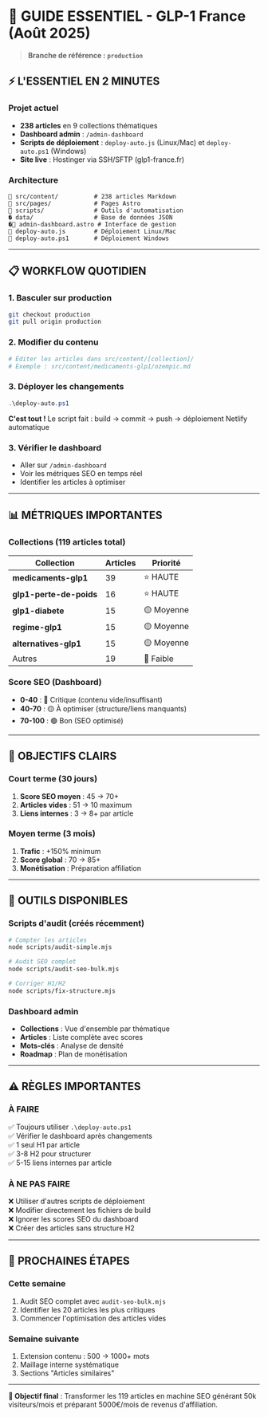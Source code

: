 # 🚀 GUIDE ESSENTIEL - GLP-1 France (Août 2025)

> **Branche de référence : `production`**

## ⚡ L'ESSENTIEL EN 2 MINUTES

### Projet actuel
- **238 articles** en 9 collections thématiques
- **Dashboard admin** : `/admin-dashboard`
- **Scripts de déploiement** : `deploy-auto.js` (Linux/Mac) et `deploy-auto.ps1` (Windows)
- **Site live** : Hostinger via SSH/SFTP (glp1-france.fr)

### Architecture
```
📁 src/content/          # 238 articles Markdown
📁 src/pages/            # Pages Astro
📁 scripts/              # Outils d'automatisation
� data/                 # Base de données JSON
�📄 admin-dashboard.astro # Interface de gestion
📄 deploy-auto.js        # Déploiement Linux/Mac
📄 deploy-auto.ps1       # Déploiement Windows
```

---

## 📋 WORKFLOW QUOTIDIEN

### 1. Basculer sur production
```bash
git checkout production
git pull origin production
```

### 2. Modifier du contenu
```bash
# Éditer les articles dans src/content/[collection]/
# Exemple : src/content/medicaments-glp1/ozempic.md
```

### 3. Déployer les changements
```powershell
.\deploy-auto.ps1
```
**C'est tout !** Le script fait : build → commit → push → déploiement Netlify automatique

### 3. Vérifier le dashboard
- Aller sur `/admin-dashboard`
- Voir les métriques SEO en temps réel
- Identifier les articles à optimiser

---

## 📊 MÉTRIQUES IMPORTANTES

### Collections (119 articles total)
| Collection | Articles | Priorité |
|------------|----------|----------|
| **medicaments-glp1** | 39 | ⭐ HAUTE |
| **glp1-perte-de-poids** | 16 | ⭐ HAUTE |
| **glp1-diabete** | 15 | 🟡 Moyenne |
| **regime-glp1** | 15 | 🟡 Moyenne |
| **alternatives-glp1** | 15 | 🟡 Moyenne |
| Autres | 19 | 🔵 Faible |

### Score SEO (Dashboard)
- **0-40** : 🔴 Critique (contenu vide/insuffisant)
- **40-70** : 🟡 À optimiser (structure/liens manquants)
- **70-100** : 🟢 Bon (SEO optimisé)

---

## 🎯 OBJECTIFS CLAIRS

### Court terme (30 jours)
1. **Score SEO moyen** : 45 → 70+
2. **Articles vides** : 51 → 10 maximum
3. **Liens internes** : 3 → 8+ par article

### Moyen terme (3 mois)
1. **Trafic** : +150% minimum
2. **Score global** : 70 → 85+
3. **Monétisation** : Préparation affiliation

---

## 🔧 OUTILS DISPONIBLES

### Scripts d'audit (créés récemment)
```bash
# Compter les articles
node scripts/audit-simple.mjs

# Audit SEO complet  
node scripts/audit-seo-bulk.mjs

# Corriger H1/H2
node scripts/fix-structure.mjs
```

### Dashboard admin
- **Collections** : Vue d'ensemble par thématique
- **Articles** : Liste complète avec scores
- **Mots-clés** : Analyse de densité
- **Roadmap** : Plan de monétisation

---

## ⚠️ RÈGLES IMPORTANTES

### À FAIRE
✅ Toujours utiliser `.\deploy-auto.ps1`  
✅ Vérifier le dashboard après changements  
✅ 1 seul H1 par article  
✅ 3-8 H2 pour structurer  
✅ 5-15 liens internes par article  

### À NE PAS FAIRE
❌ Utiliser d'autres scripts de déploiement  
❌ Modifier directement les fichiers de build  
❌ Ignorer les scores SEO du dashboard  
❌ Créer des articles sans structure H2  

---

## 🚀 PROCHAINES ÉTAPES

### Cette semaine
1. Audit SEO complet avec `audit-seo-bulk.mjs`
2. Identifier les 20 articles les plus critiques
3. Commencer l'optimisation des articles vides

### Semaine suivante
1. Extension contenu : 500 → 1000+ mots
2. Maillage interne systématique
3. Sections "Articles similaires"

---

**🎯 Objectif final** : Transformer les 119 articles en machine SEO générant 50k visiteurs/mois et préparant 5000€/mois de revenus d'affiliation.
